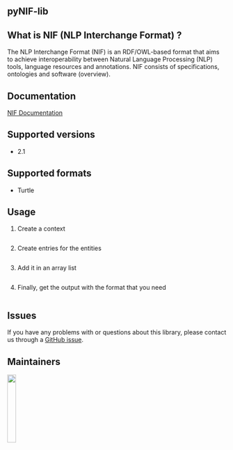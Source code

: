 ## pyNIF-lib

## What is NIF (NLP Interchange Format) ?

The NLP Interchange Format (NIF) is an RDF/OWL-based format that aims to achieve interoperability between Natural Language Processing (NLP) tools, language resources and annotations. NIF consists of specifications, ontologies and software (overview).

## Documentation

[NIF Documentation](http://persistence.uni-leipzig.org/nlp2rdf/)


## Supported versions

 * 2.1

## Supported formats

* Turtle

## Usage

1) Create a context 

```

```

2) Create entries for the entities

```
```

3) Add it in an array list

```
```

4) Finally, get the output with the format that you need 

```
```


## Issues

If you have any problems with or questions about this library, please contact us through a [GitHub issue](https://github.com/NLP2RDF/pyNIF-lib/issues).

## Maintainers

<a href="http://infai.org"><img src="http://infai.org/de/Presse/Logos/files?get=infai_logo_en_rgb_300dpi.jpg" align="left" height="20%" width="20%" ></a>
